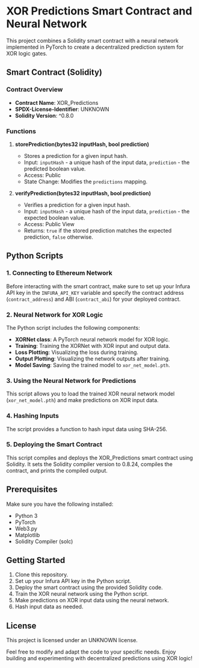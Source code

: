 # XOR Predictions Smart Contract and Neural Network

This project combines a Solidity smart contract with a neural network implemented in PyTorch to create a decentralized prediction system for XOR logic gates.

## Smart Contract (Solidity)

### Contract Overview

- **Contract Name**: XOR_Predictions
- **SPDX-License-Identifier**: UNKNOWN
- **Solidity Version**: ^0.8.0

### Functions

1. **storePrediction(bytes32 inputHash, bool prediction)**

   - Stores a prediction for a given input hash.
   - Input: `inputHash` - a unique hash of the input data, `prediction` - the predicted boolean value.
   - Access: Public
   - State Change: Modifies the `predictions` mapping.

2. **verifyPrediction(bytes32 inputHash, bool prediction)**
   - Verifies a prediction for a given input hash.
   - Input: `inputHash` - a unique hash of the input data, `prediction` - the expected boolean value.
   - Access: Public View
   - Returns: `true` if the stored prediction matches the expected prediction, `false` otherwise.

## Python Scripts

### 1. Connecting to Ethereum Network

Before interacting with the smart contract, make sure to set up your Infura API key in the `INFURA_API_KEY` variable and specify the contract address (`contract_address`) and ABI (`contract_abi`) for your deployed contract.

### 2. Neural Network for XOR Logic

The Python script includes the following components:

- **XORNet class**: A PyTorch neural network model for XOR logic.
- **Training**: Training the XORNet with XOR input and output data.
- **Loss Plotting**: Visualizing the loss during training.
- **Output Plotting**: Visualizing the network outputs after training.
- **Model Saving**: Saving the trained model to `xor_net_model.pth`.

### 3. Using the Neural Network for Predictions

This script allows you to load the trained XOR neural network model (`xor_net_model.pth`) and make predictions on XOR input data.

### 4. Hashing Inputs

The script provides a function to hash input data using SHA-256.

### 5. Deploying the Smart Contract

This script compiles and deploys the XOR_Predictions smart contract using Solidity. It sets the Solidity compiler version to 0.8.24, compiles the contract, and prints the compiled output.

## Prerequisites

Make sure you have the following installed:

- Python 3
- PyTorch
- Web3.py
- Matplotlib
- Solidity Compiler (solc)

## Getting Started

1. Clone this repository.
2. Set up your Infura API key in the Python script.
3. Deploy the smart contract using the provided Solidity code.
4. Train the XOR neural network using the Python script.
5. Make predictions on XOR input data using the neural network.
6. Hash input data as needed.

## License

This project is licensed under an UNKNOWN license.

Feel free to modify and adapt the code to your specific needs. Enjoy building and experimenting with decentralized predictions using XOR logic!
